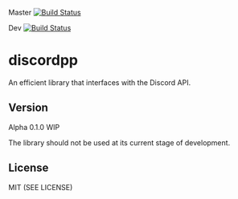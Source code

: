 Master [![Build Status](https://travis-ci.org/terminal-atomics/discordpp.svg?branch=master)](https://travis-ci.org/terminal-atomics/discordpp)

Dev [![Build Status](https://travis-ci.org/terminal-atomics/discordpp.svg?branch=dev)](https://travis-ci.org/terminal-atomics/discordpp)
# discordpp

An efficient library that interfaces with the Discord API.

## Version

Alpha 0.1.0 WIP

The library should not be used at its current stage of development.

## License

MIT (SEE LICENSE)
